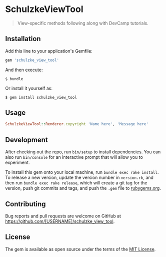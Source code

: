 # SchulzkeViewTool

> View-specific methods following along with DevCamp tutorials.

## Installation

Add this line to your application's Gemfile:

```ruby
gem 'schulzke_view_tool'
```

And then execute:

    $ bundle

Or install it yourself as:

    $ gem install schulzke_view_tool

## Usage

```ruby
SchulzkeViewTool::Renderer.copyright 'Name here', 'Message here'
```

## Development

After checking out the repo, run `bin/setup` to install dependencies. You can also run `bin/console` for an interactive prompt that will allow you to experiment.

To install this gem onto your local machine, run `bundle exec rake install`. To release a new version, update the version number in `version.rb`, and then run `bundle exec rake release`, which will create a git tag for the version, push git commits and tags, and push the `.gem` file to [rubygems.org](https://rubygems.org).

## Contributing

Bug reports and pull requests are welcome on GitHub at https://github.com/[USERNAME]/schulzke_view_tool.

## License

The gem is available as open source under the terms of the [MIT License](http://opensource.org/licenses/MIT).
